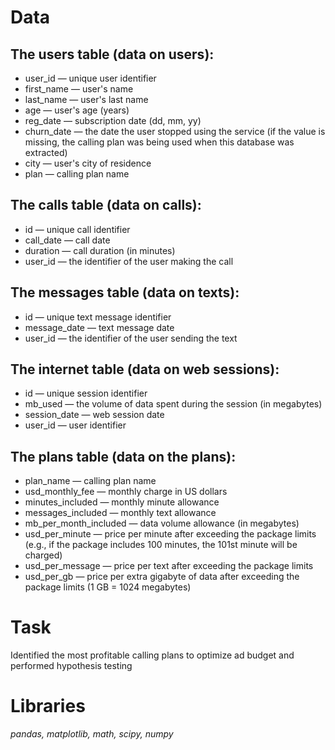 # Data
## The users table (data on users):

- user_id — unique user identifier
- first_name — user's name
- last_name — user's last name
- age — user's age (years)
- reg_date — subscription date (dd, mm, yy)
- churn_date — the date the user stopped using the service (if the value is missing, the calling plan was being used when this database was extracted)
- city — user's city of residence
- plan — calling plan name

## The calls table (data on calls):

- id — unique call identifier
- call_date — call date
- duration — call duration (in minutes)
- user_id — the identifier of the user making the call

## The messages table (data on texts):

- id — unique text message identifier
- message_date — text message date
- user_id — the identifier of the user sending the text

## The internet table (data on web sessions):

- id — unique session identifier
- mb_used — the volume of data spent during the session (in megabytes)
- session_date — web session date
- user_id — user identifier

## The plans table (data on the plans):

- plan_name — calling plan name
- usd_monthly_fee — monthly charge in US dollars
- minutes_included — monthly minute allowance
- messages_included — monthly text allowance
- mb_per_month_included — data volume allowance (in megabytes)
- usd_per_minute — price per minute after exceeding the package limits (e.g., if the package includes 100 minutes, the 101st minute will be charged)
- usd_per_message — price per text after exceeding the package limits
- usd_per_gb — price per extra gigabyte of data after exceeding the package limits (1 GB = 1024 megabytes)

# Task
Identified the most profitable calling plans to optimize ad budget and performed hypothesis testing  


# Libraries
*pandas, matplotlib, math, scipy, numpy*
